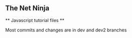## The Net Ninja

** Javascript tutorial files **

Most commits and changes are in dev and dev2 branches


